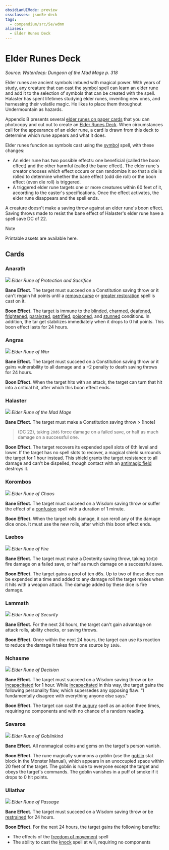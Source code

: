 ```yaml
---
obsidianUIMode: preview
cssclasses: json5e-deck
tags:
  - compendium/src/5e/wdmm
aliases:
  - Elder Runes Deck
---
```

# Elder Runes Deck
*Source: Waterdeep: Dungeon of the Mad Mage p. 318*  

Elder runes are ancient symbols imbued with magical power. With years of study, any creature that can cast the [symbol](2-Mechanics/CLI/spells/symbol.md) spell can learn an elder rune and add it to the selection of symbols that can be created with the spell. Halaster has spent lifetimes studying elder runes, inventing new ones, and harnessing their volatile magic. He likes to place them throughout Undermountain as hazards.

Appendix B presents several [elder runes on paper cards](elder-runes-deck-wdmm.md) that you can photocopy and cut out to create an [Elder Runes Deck](elder-runes-deck-wdmm.md). When circumstances call for the appearance of an elder rune, a card is drawn from this deck to determine which rune appears and what it does.

Elder runes function as symbols cast using the [symbol](2-Mechanics/CLI/spells/symbol.md) spell, with these changes:

- An elder rune has two possible effects: one beneficial (called the boon effect) and the other harmful (called the bane effect). The elder rune's creator chooses which effect occurs or can randomize it so that a die is rolled to determine whether the bane effect (odd die roll) or the boon effect (even die roll) is triggered.  
- A triggered elder rune targets one or more creatures within 60 feet of it, according to the caster's specifications. Once the effect activates, the elder rune disappears and the spell ends.  

A creature doesn't make a saving throw against an elder rune's boon effect. Saving throws made to resist the bane effect of Halaster's elder rune have a spell save DC of 22.

> [!note]
> Printable assets are available here.

## Cards

### Anarath
![](anarath.webp#card)
*Elder Rune of Protection and Sacrifice*

**Bane Effect.** The target must succeed on a Constitution saving throw or it can't regain hit points until a [remove curse](2-Mechanics/CLI/spells/remove-curse.md) or [greater restoration](2-Mechanics/CLI/spells/greater-restoration.md) spell is cast on it.

**Boon Effect.** The target is immune to the [blinded](2-Mechanics/CLI/rules/conditions.md#blinded), [charmed](2-Mechanics/CLI/rules/conditions.md#charmed), [deafened](2-Mechanics/CLI/rules/conditions.md#deafened), [frightened](2-Mechanics/CLI/rules/conditions.md#frightened), [paralyzed](2-Mechanics/CLI/rules/conditions.md#paralyzed), [petrified](2-Mechanics/CLI/rules/conditions.md#petrified), [poisoned](2-Mechanics/CLI/rules/conditions.md#poisoned), and [stunned](2-Mechanics/CLI/rules/conditions.md#stunned) conditions. In addition, the tar get stabilizes immediately when it drops to 0 hit points. This boon effect lasts for 24 hours.

### Angras
![](angras.webp#card)
*Elder Rune of War*

**Bane Effect.** The target must succeed on a Constitution saving throw or it gains vulnerability to all damage and a −2 penalty to death saving throws for 24 hours.

**Boon Effect.** When the target hits with an attack, the target can turn that hit into a critical hit, after which this boon effect ends.

### Halaster
![](halaster.webp#card)
*Elder Rune of the Mad Mage*

**Bane Effect.** The target must make a Constitution saving throw > [!note]
> (DC 22), taking `20d6` force damage on a failed save, or half as much damage on a successful one.

**Boon Effect.** The target recovers its expended spell slots of 6th level and lower. If the target has no spell slots to recover, a magical shield surrounds the target for 1 hour instead. This shield grants the target resistance to all damage and can't be dispelled, though contact with an [antimagic field](2-Mechanics/CLI/spells/antimagic-field.md) destroys it.

### Korombos
![](korombos.webp#card)
*Elder Rune of Chaos*

**Bane Effect.** The target must succeed on a Wisdom saving throw or suffer the effect of a [confusion](2-Mechanics/CLI/spells/confusion.md) spell with a duration of 1 minute.

**Boon Effect.** When the target rolls damage, it can reroll any of the damage dice once. It must use the new rolls, after which this boon effect ends.

### Laebos
![](laebos.webp#card)
*Elder Rune of Fire*

**Bane Effect.** The target must make a Dexterity saving throw, taking `10d10` fire damage on a failed save, or half as much damage on a successful save.

**Boon Effect.** The target gains a pool of ten d6s. Up to two of these dice can be expended at a time and added to any damage roll the target makes when it hits with a weapon attack. The damage added by these dice is fire damage.

### Lammath
![](lammath.webp#card)
*Elder Rune of Security*

**Bane Effect.** For the next 24 hours, the target can't gain advantage on attack rolls, ability checks, or saving throws.

**Boon Effect.** Once within the next 24 hours, the target can use its reaction to reduce the damage it takes from one source by `10d6`.

### Nchasme
![](nchasme.webp#card)
*Elder Rune of Decision*

**Bane Effect.** The target must succeed on a Wisdom saving throw or be [incapacitated](2-Mechanics/CLI/rules/conditions.md#incapacitated) for 1 hour. While [incapacitated](2-Mechanics/CLI/rules/conditions.md#incapacitated) in this way, the target gains the following personality flaw, which supersedes any opposing flaw: "I fundamentally disagree with everything anyone else says."

**Boon Effect.** The target can cast the [augury](2-Mechanics/CLI/spells/augury.md) spell as an action three times, requiring no components and with no chance of a random reading.

### Savaros
![](savaros.webp#card)
*Elder Rune of Goblinkind*

**Bane Effect.** All nonmagical coins and gems on the target's person vanish.

**Boon Effect.** The rune magically summons a goblin (use the [goblin](2-Mechanics/CLI/bestiary/humanoid/goblin.md) stat block in the Monster Manual), which appears in an unoccupied space within 20 feet of the target. The goblin is rude to everyone except the target and obeys the target's commands. The goblin vanishes in a puff of smoke if it drops to 0 hit points.

### Ullathar
![](ullathar.webp#card)
*Elder Rune of Passage*

**Bane Effect.** The target must succeed on a Wisdom saving throw or be [restrained](2-Mechanics/CLI/rules/conditions.md#restrained) for 24 hours.

**Boon Effect.** For the next 24 hours, the target gains the following benefits:

- The effects of the [freedom of movement](2-Mechanics/CLI/spells/freedom-of-movement.md) spell  
- The ability to cast the [knock](2-Mechanics/CLI/spells/knock.md) spell at will, requiring no components